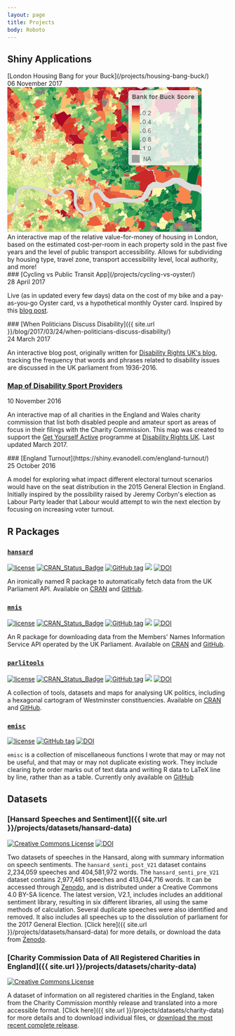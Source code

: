 ```yaml
---
layout: page
title: Projects
body: Roboto
---
```


## Shiny Applications


<article class="front-post-preview">
[London Housing Bang for your Buck](/projects/housing-bang-buck/)

  <div class="post-meta">
    06 November 2017
  </div>

  <div class="post-entry-container">
    <div class="post-image">
      <a href="/projects/housing-bang-buck/">
        <img src="/img/ptal/bang-buck-image.png">
      </a>
      </div>
    <div class="post-entry">
    An interactive map of the relative value-for-money of housing in London, based on the estimated cost-per-room in each property sold in the past five years and the level of public transport accessibility. Allows for subdividing by housing type, travel zone, transport accessibility level, local authority, and more!
    </div>
  </div>
 </article>

<!--
### [London Housing Bang for your Buck](/projects/housing-bang-buck/)
    <div class="post-heading">
    <div class="post-meta">06 November 2017</div>
</div>
    An interactive map of the relative value-for-money of housing in London, based on the estimated cost-per-room in each property sold in the past five years and the level of public transport accessibility. Allows for subdividing by housing type, travel zone, transport accessibility level, local authority, and more! Builds on this [blog post](/blog/2017/10/20/housing-prices-and-transport-accessibility/), and prompted by a request from my former colleague [Mark Butcher](https://www.linkedin.com/in/markbutcher91).

-->


<article class="front-post-preview">
### [Cycling vs Public Transit App](/projects/cycling-vs-oyster/)
<div class="post-heading">
<div class="post-meta">28 April 2017</div>
</div>

  <div class="post-entry-container">
      <div class="post-entry">

Live (as in updated every few days) data on the cost of my bike and a pay-as-you-go Oyster card, vs a hypothetical monthly Oyster card. Inspired by this [blog post](/blog/2017/02/06/cycling-vs-oyster/).

</div>
</div>
</article>

<article class="front-post-preview">
### [When Politicians Discuss Disability]({{ site.url }}/blog/2017/03/24/when-politicians-discuss-disability/)
<div class="post-heading">
<div class="post-meta">24 March 2017</div>
</div>

  <div class="post-entry-container">
      <div class="post-entry">

An interactive blog post, originally written for [Disability Rights UK's blog](https://disabilityrightsuk.blogspot.co.uk/2017/03/how-do-politicians-discuss-disability.html), tracking the frequency that words and phrases related to disability issues are discussed in the UK parliament from 1936-2016.
</div>
</div>
</article>



<article class="front-post-preview">
<h3><a href="https://disabilityrightsuk.shinyapps.io/dis-sport/" target="\_blank">Map of Disability Sport Providers</a></h3>

<div class="post-heading">
<div class="post-meta">10 November 2016</div>
</div>

  <div class="post-entry-container">
      <div class="post-entry">

An interactive map of all charities in the England and Wales charity commission that list both disabled people and amateur sport as areas of focus in their filings with the Charity Commission. This map was created to support the [Get Yourself Active](http://www.getyourselfactive.org/) programme at [Disability Rights UK](https://www.disabilityrightsuk.org/). Last updated March 2017.
</div>
</div>
</article>


<article class="front-post-preview">
### [England Turnout](https://shiny.evanodell.com/england-turnout/)

<div class="post-heading">
<div class="post-meta">25 October 2016</div>
</div>

  <div class="post-entry-container">
      <div class="post-entry">

A model for exploring what impact different electoral turnout scenarios would have on the seat distribution in the 2015 General Election in England. Initially inspired by the possibility raised by Jeremy Corbyn's election as Labour Party leader that Labour would attempt to win the next election by focusing on increasing voter turnout.
</div>
</div>
</article>


## R Packages

### [`hansard`](http://docs.evanodell.com/hansard)

[![license](https://img.shields.io/github/license/mashape/apistatus.svg)](https://github.com/EvanOdell/hansard/blob/master/LICENSE)
[![CRAN\_Status\_Badge](https://www.r-pkg.org/badges/version/hansard)](https://cran.r-project.org/package=hansard)
[![GitHub tag](https://img.shields.io/github/tag/evanodell/hansard.svg)](https://github.com/evanodell/hansard)
[![](https://cranlogs.r-pkg.org/badges/grand-total/hansard)](https://dgrtwo.shinyapps.io/cranview/)
[![DOI](https://zenodo.org/badge/72111315.svg)](https://zenodo.org/badge/latestdoi/72111315)

An ironically named R package to automatically fetch data from the UK Parliament API. Available on [CRAN](https://cran.r-project.org/package=hansard) and [GitHub](https://github.com/EvanOdell/hansard).

### [`mnis`](http://docs.evanodell.com/mnis)

[![license](https://img.shields.io/github/license/mashape/apistatus.svg)](https://github.com/EvanOdell/mnis/blob/master/LICENSE)
[![CRAN\_Status\_Badge](https://www.r-pkg.org/badges/version/mnis)](https://cran.r-project.org/package=mnis)
[![GitHub tag](https://img.shields.io/github/tag/evanodell/mnis.svg)](https://github.com/evanodell/mnis)
[![](https://cranlogs.r-pkg.org/badges/grand-total/mnis)](https://dgrtwo.shinyapps.io/cranview/)
[![DOI](https://zenodo.org/badge/76553907.svg)](https://zenodo.org/badge/latestdoi/76553907)

An R package for downloading data from the Members' Names Information Service API operated by the UK Parliament. Available on [CRAN](https://cran.r-project.org/package=mnis) and [GitHub](https://github.com/EvanOdell/mnis).

### [`parlitools`](http://docs.evanodell.com/parlitools)

[![license](https://img.shields.io/github/license/mashape/apistatus.svg)](https://github.com/EvanOdell/parlitools/blob/master/LICENSE)
[![CRAN_Status_Badge](https://www.r-pkg.org/badges/version/parlitools)](https://cran.r-project.org/package=parlitools)
[![GitHub tag](https://img.shields.io/github/tag/evanodell/parlitools.svg)](https://github.com/evanodell/parlitools)
[![](https://cranlogs.r-pkg.org/badges/grand-total/parlitools)](https://dgrtwo.shinyapps.io/cranview/)
[![DOI](https://zenodo.org/badge/86801920.svg)](https://zenodo.org/badge/latestdoi/86801920)

A collection of tools, datasets and maps for analysing UK politics, including a hexagonal cartogram of Westminster constituencies. Available on [CRAN](https://cran.r-project.org/package=parlitools) and [GitHub](https://github.com/EvanOdell/parlitools).

### [`emisc`](https://docs.evanodell.com/emisc)

[![license](https://img.shields.io/github/license/mashape/apistatus.svg)](https://github.com/EvanOdell/emisc/blob/master/LICENSE)
[![GitHub tag](https://img.shields.io/github/tag/evanodell/emisc.svg)](https://github.com/evanodell/emisc)
[![DOI](https://zenodo.org/badge/96876145.svg)](https://zenodo.org/badge/latestdoi/96876145)

`emisc` is a collection of miscellaneous functions I wrote that may or may not be useful, and that may or may not duplicate existing work. They include clearing byte order marks out of text data and writing R data to LaTeX line by line, rather than as a table. Currently only available on [GitHub](https://github.com/evanodell/emisc)


## Datasets

### [Hansard Speeches and Sentiment]({{ site.url }}/projects/datasets/hansard-data)

<span class="fa-stack fa"> <i class="ai ai-open-access ai-2x"></i></span> <a rel="license" href="https://creativecommons.org/licenses/by-sa/4.0/"><img alt="Creative Commons License" style="border-width:0" src="https://i.creativecommons.org/l/by-sa/4.0/80x15.png" /></a>
[![DOI](https://zenodo.org/badge/84583621.svg)](https://zenodo.org/badge/latestdoi/84583621)

Two datasets of speeches in the Hansard, along with summary information on speech sentiments. The `hansard_senti_post_V21` dataset contains 2,234,059 speeches and 404,581,972 words. The `hansard_senti_pre_V21` dataset contains 2,977,461 speeches and 413,044,716 words. It can be accessed through [Zenodo](https://zenodo.org/record/579712), and is distributed under a Creative Commons 4.0 BY-SA licence. The latest version, V2.1, includes includes an additional sentiment library, resulting in six different libraries, all using the same methods of calculation. Several duplicate speeches were also identified and removed. It also includes all speeches up to the dissolution of parliament for the 2017 General Election. [Click here]({{ site.url }}/projects/datasets/hansard-data) for more details, or download the data from [Zenodo](https://doi.org/10.5281/zenodo.780985).

### [Charity Commission Data of All Registered Charities in England]({{ site.url }}/projects/datasets/charity-data)

<span class="fa-stack fa"> <i class="ai ai-open-access ai-2x"></i></span> <a rel="license" href="https://creativecommons.org/licenses/by-sa/4.0/"><img alt="Creative Commons License" style="border-width:0" src="https://i.creativecommons.org/l/by-sa/4.0/80x15.png" /></a>

A dataset of information on all registered charities in the England, taken from the Charity Commission monthly release and translated into a more accessible format. [Click here]({{ site.url }}/projects/datasets/charity-data) for more details and to download individual files, or [download the most recent complete release](https://shiny.evanodell.com/charity-data/charity-register-2017-07.zip).
